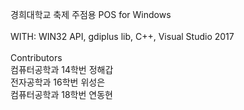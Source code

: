 경희대학교 축제 주점용 POS for Windows<br><br>
WITH: WIN32 API, gdiplus lib, C++, Visual Studio 2017<br><br>
Contributors<br>컴퓨터공학과 14학번 정해갑<br>전자공학과 16학번 위성은<br>컴퓨터공학과 18학번 연동현
